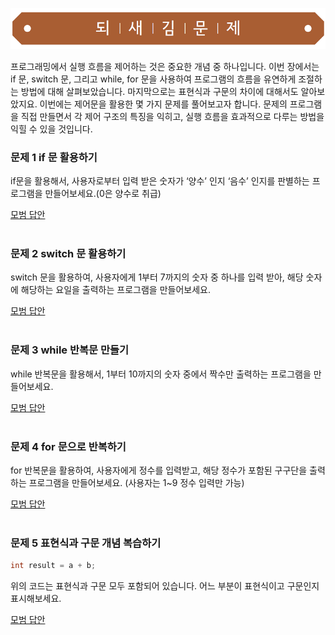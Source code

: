 ![](../../images/exercise_title.png "되새김문제")

프로그래밍에서 실행 흐름을 제어하는 것은 중요한 개념 중 하나입니다. 
이번 장에서는 if 문, switch 문, 그리고 while, for 문을 사용하여 프로그램의 흐름을 유연하게 조절하는 방법에 대해 살펴보았습니다.
마지막으로는 표현식과 구문의 차이에 대해서도 알아보았지요. 이번에는 제어문을 활용한 몇 가지 문제를 풀어보고자 합니다.
문제의 프로그램을 직접 만들면서 각 제어 구조의 특징을 익히고, 실행 흐름을 효과적으로 다루는 방법을 익힐 수 있을 것입니다. 

### 문제 1 if 문 활용하기
if문을 활용해서, 사용자로부터 입력 받은 숫자가 ‘양수’ 인지 ‘음수’ 인지를 판별하는 프로그램을 만들어보세요.(0은 양수로 취급)

[모범 답안](https://github.com/mystous/DoItCPP/tree/main/exercise/ch04/solution_01.md "문제 1번 정답")
<br /><br />

### 문제 2 switch 문 활용하기
switch 문을 활용하여, 사용자에게 1부터 7까지의 숫자 중 하나를 입력 받아, 해당 숫자에 해당하는 요일을 출력하는 프로그램을 만들어보세요.

[모범 답안](https://github.com/mystous/DoItCPP/tree/main/exercise/ch04/solution_02.md "문제 2번 정답")
<br /><br />

### 문제 3 while 반복문 만들기
while 반복문을 활용해서, 1부터 10까지의 숫자 중에서 짝수만 출력하는 프로그램을 만들어보세요.

[모범 답안](https://github.com/mystous/DoItCPP/tree/main/exercise/ch04/solution_03.md "문제 3번 정답")
<br /><br />

### 문제 4 for 문으로 반복하기
for 반복문을 활용하여, 사용자에게 정수를 입력받고, 해당 정수가 포함된 구구단을 출력하는 프로그램을 만들어보세요. (사용자는 1~9 정수 입력만 가능)

[모범 답안](https://github.com/mystous/DoItCPP/tree/main/exercise/ch04/solution_04.md "문제 4번 정답")
<br /><br />

### 문제 5 표현식과 구문 개념 복습하기
```cpp
int result = a + b;
```
위의 코드는 표현식과 구문 모두 포함되어 있습니다. 어느 부분이 표현식이고 구문인지 표시해보세요.

[모범 답안](https://github.com/mystous/DoItCPP/tree/main/exercise/ch04/solution_05.md "문제 5번 정답")
